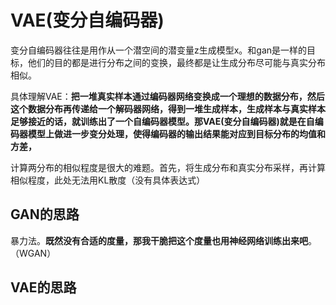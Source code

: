 # VAE(变分自编码器)

变分自编码器往往是用作从一个潜空间的潜变量z生成模型x。和gan是一样的目标，他们的目的都是进行分布之间的变换，最终都是让生成分布尽可能与真实分布相似。



具体理解VAE：**把一堆真实样本通过编码器网络变换成一个理想的数据分布，然后这个数据分布再传递给一个解码器网络，得到一堆生成样本，生成样本与真实样本足够接近的话，就训练出了一个自编码器模型。那VAE(变分自编码器)就是在自编码器模型上做进一步变分处理，使得编码器的输出结果能对应到目标分布的均值和方差，**



计算两分布的相似程度是很大的难题。首先，将生成分布和真实分布采样，再计算相似程度，此处无法用KL散度（没有具体表达式）

## GAN的思路

​	暴力法。**既然没有合适的度量，那我干脆把这个度量也用神经网络训练出来吧**。（WGAN）

## VAE的思路

